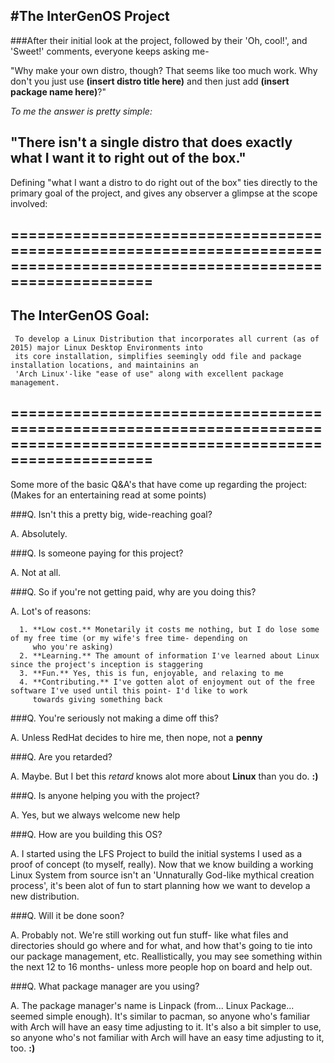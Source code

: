 #**The InterGenOS Project**
---
###After their initial look at the project, followed by their 'Oh, cool!', and 'Sweet!' comments, everyone keeps asking me-
                                                      

"Why make your own distro, though?  That seems like too much work. Why don't you just use **(insert distro title here)** and
then just add **(insert package name here)**?"


*To me the answer is pretty simple:*


"There isn't a single distro that does exactly what I want it to right out of the box."
-------------------------------------------------------------------------------------




Defining "what I want a distro to do right out of the box" ties directly to the primary goal of the project, and gives
any observer a glimpse at the scope involved:


=========================================================================================================================
-------------------------------------------------------------------------------------------------------------------------
The InterGenOS Goal:                                                                                                  
--
     To develop a Linux Distribution that incorporates all current (as of 2015) major Linux Desktop Environments into  
     its core installation, simplifies seemingly odd file and package installation locations, and maintainins an       
     'Arch Linux'-like "ease of use" along with excellent package management.                                            
=========================================================================================================================
-------------------------------------------------------------------------------------------------------------------------

Some more of the basic Q&A's that have come up regarding the project: 
(Makes for an entertaining read at some points)


###Q. Isn't this a pretty big, wide-reaching goal?

A. Absolutely.


###Q. Is someone paying for this project?

A. Not at all.


###Q. So if you're not getting paid, why are you doing this?

A. Lot's of reasons:
```
  1. **Low cost.** Monetarily it costs me nothing, but I do lose some of my free time (or my wife's free time- depending on 
     who you're asking)
  2. **Learning.** The amount of information I've learned about Linux since the project's inception is staggering
  3. **Fun.** Yes, this is fun, enjoyable, and relaxing to me  
  4. **Contributing.** I've gotten alot of enjoyment out of the free software I've used until this point- I'd like to work 
     towards giving something back
```


###Q. You're seriously not making a dime off this?

A. Unless RedHat decides to hire me, then nope, not a **penny**


###Q. Are you retarded?

A. Maybe. But I bet this *retard* knows alot more about **Linux** than you do.  **:)**


###Q. Is anyone helping you with the project?

A. Yes, but we always welcome new help


###Q. How are you building this OS?

A. I started using the LFS Project to build the initial systems I used as a proof of concept (to myself, really).
   Now that we know building a working Linux System from source isn't an 'Unnaturally God-like mythical
   creation process', it's been alot of fun to start planning how we want to develop a new distribution.


###Q. Will it be done soon?

A. Probably not.  We're still working out fun stuff- like what files and directories should go where and for what,
   and how that's going to tie into our package management, etc.  Reallistically, you may see something within
   the next 12 to 16 months- unless more people hop on board and help out.


###Q. What package manager are you using?

A. The package manager's name is Linpack (from... Linux Package... seemed simple enough).  It's similar to pacman,
   so anyone who's familiar with Arch will have an easy time adjusting to it.  It's also a bit simpler to use,
   so anyone who's not familiar with Arch will have an easy time adjusting to it, too.  **:)**
